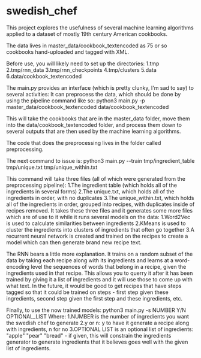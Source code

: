 # swedish_chef
This project explores the usefulness of several machine learning algorithms applied to a dataset of mostly 19th century American cookbooks.

The data lives in master_data/cookbook_textencoded as 75 or so cookbooks hand-uploaded and tagged with XML.

Before use, you will likely need to set up the directories:
1.tmp
2.tmp/rnn_data
3.tmp/rnn_checkpoints
4.tmp/clusters
5.data
6.data/cookbook_textencoded

The main.py provides an interface (which is pretty clunky, I'm sad to say) to several activities:
It can preprocess the data, which should be done by using the pipeline command like so:
python3 main.py -p master_data/cookbook_textencoded data/cookbook_textencoded

This will take the cookbooks that are in the master_data folder, move them into the data/cookbook_textencoded folder, and process them down to several outputs that are then used by the machine learning algorithms.

The code that does the preprocessing lives in the folder called preprocessing.

The next command to issue is:
python3 main.py --train tmp/ingredient_table tmp/unique.txt tmp/unique_within.txt

This command will take three files (all of which were generated from the preprocessing pipeline):
1.The ingredient table (which holds all of the ingredients in several forms)
2.The unique.txt, which holds all of the ingredients in order, with no duplicates
3.The unique_within.txt, which holds all of the ingredients in order, grouped into recipes, with duplicates inside of recipes removed.
It takes these three files and it generates some more files which are of use to it while it runs several models on the data:
1.Word2Vec is used to calculate similarities between ingredients
2.KMeans is used to cluster the ingredients into clusters of ingredients that often go together
3.A recurrent neural network is created and trained on the recipes to create a model which can then generate brand new recipe text.

The RNN bears a little more explanation.
It trains on a random subset of the data by taking each recipe along with its ingredients and learns at a word-encoding level the sequences of words that belong in a recipe, given the ingredients used in that recipe. This allows you to querry it after it has been trained by giving it a list of ingredients and it will use those to come up with what text. In the future, it would be good to get recipes that have steps tagged so that it could be trained on steps - first step given these ingredients, second step given the first step and these ingredients, etc.

Finally, to use the now trained models:
python3 main.py -s NUMBER Y/N OPTIONAL_LIST
Where:
1.NUMBER is the number of ingredients you want the swedish chef to generate
2.y or n: y to have it generate a recipe along with ingredients, n for no
3.OPTIONAL LIST is an optional list of ingredients: "apple" "pear" "bread" - if given, this will constrain the ingredients generator to generate ingredients that it believes goes well with the given list of ingredients.



